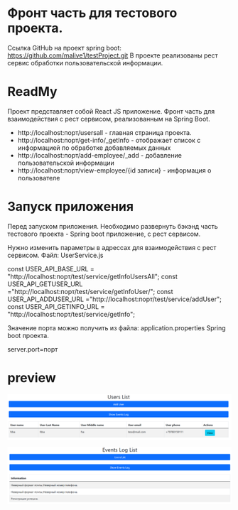 # Фронт часть для тестового проекта.

Ссылка GitHub на проект spring boot: https://github.com/malive1/testProject.git
В проекте реализованы рест сервис обработки пользовательской информации.

# ReadMy

Проект представляет собой React JS приложение. Фронт часть для взаимодействия с рест сервисом,
реализованным на Spring Boot.

* http://localhost:порт/usersall - главная страница проекта.
* http://localhost:порт/get-info/_getInfo - отображает список с информацией по обработке добавляемых данных
* http://localhost:порт/add-employee/_add - добавление пользовательской информации
* http://localhost:порт/view-employee/{id записи} - информация о пользователе

# Запуск приложения

Перед запуском приложения. Необходимо развернуть бэкэнд часть тестового проекта - Spring boot приложение, с рест сервисом.

Нужно изменить параметры в адрессах для взаимодействия с рест сервисом.
Файл: UserService.js

const USER_API_BASE_URL = "http://localhost:порт/test/service/getInfoUsersAll";
const USER_API_GETUSER_URL ="http://localhost:порт/test/service/getInfoUser/";
const USER_API_ADDUSER_URL ="http://localhost:порт/test/service/addUser";
const USER_API_GETINFO_URL = "http://localhost:порт/test/service/getInfo";

Значение порта можно получить из файла: application.properties Spring boot проекта.

server.port=порт

# preview

![alt text](startForm.png "Стартовая страница")​

![alt text](ListEvent.png "Список событий по запросам")​